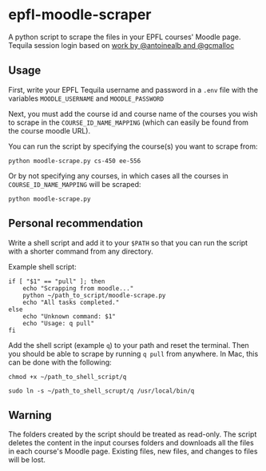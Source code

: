 # epfl-moodle-scraper

A python script to scrape the files in your EPFL courses' Moodle page. Tequila session login based on [work by @antoinealb and @gcmalloc](https://github.com/antoinealb/python-tequila)

## Usage

First, write your EPFL Tequila username and password in a `.env` file with the variables `MOODLE_USERNAME` and `MOODLE_PASSWORD`

Next, you must add the course id and course name of the courses you wish to scrape in the `COURSE_ID_NAME_MAPPING` (which can easily be found from the course moodle URL).

You can run the script by specifying the course(s) you want to scrape from:

```
python moodle-scrape.py cs-450 ee-556
```

Or by not specifying any courses, in which cases all the courses in `COURSE_ID_NAME_MAPPING` will be scraped:

```
python moodle-scrape.py
```

## Personal recommendation

Write a shell script and add it to your `$PATH` so that you can run the script with a shorter command from any directory. 

Example shell script:

```
if [ "$1" == "pull" ]; then    
    echo "Scrapping from moodle..."
    python ~/path_to_script/moodle-scrape.py
    echo "All tasks completed."
else
    echo "Unknown command: $1"
    echo "Usage: q pull"
fi
```

Add the shell script (example `q`) to your path and reset the terminal. Then you should be able to scrape  by running `q pull` from anywhere. In Mac, this can be done with the following:

`chmod +x ~/path_to_shell_script/q`

`sudo ln -s ~/path_to_shell_scrupt/q /usr/local/bin/q`

## Warning

The folders created by the script should be treated as read-only. The script deletes the content in the input courses folders and downloads all the files in each course's Moodle page. Existing files, new files, and changes to files will be lost.
